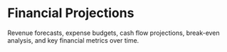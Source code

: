 # Financial Projections

Revenue forecasts, expense budgets, cash flow projections, break-even analysis, and key financial metrics over time.

